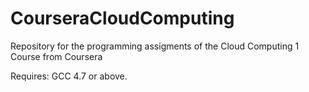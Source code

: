 # CourseraCloudComputing
Repository for the programming assigments of the Cloud Computing 1 Course from Coursera

Requires: GCC 4.7 or above.
